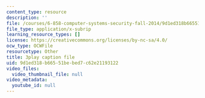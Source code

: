 ```yaml
---
content_type: resource
description: ''
file: /courses/6-858-computer-systems-security-fall-2014/9d1ed318b66551bebed7c62e21193122_dNl22h1kW1k.vtt
file_type: application/x-subrip
learning_resource_types: []
license: https://creativecommons.org/licenses/by-nc-sa/4.0/
ocw_type: OCWFile
resourcetype: Other
title: 3play caption file
uid: 9d1ed318-b665-51be-bed7-c62e21193122
video_files:
  video_thumbnail_file: null
video_metadata:
  youtube_id: null
---
```

